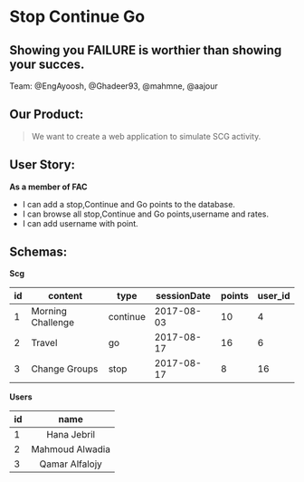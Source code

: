 # Stop Continue Go

## Showing you **FAILURE** is worthier than showing your succes.

Team: @EngAyoosh, @Ghadeer93, @mahmne, @aajour


## Our Product:
> We want to create a web application to simulate SCG activity.

## User Story:

**As a member of FAC**
* I can add a stop,Continue and Go points to the database.
* I can browse all stop,Continue and Go points,username and rates.
* I can add username with point.

## Schemas:
**Scg**

| id  | content      | type  | sessionDate | points | user_id |
| --- | ------------ | ------ | -------- | ------- | ---- |
| 1   | Morning Challenge | continue | 2017-08-03 | 10 | 4 |
| 2   | Travel | go | 2017-08-17 | 16 | 6 |
| 3   | Change Groups | stop | 2017-08-17 | 8 | 16 |

**Users**

| id  |  name | 
| --- |:-----:|
| 1 | Hana Jebril | 
| 2 | Mahmoud Alwadia | 
| 3 | Qamar Alfalojy | 
 
